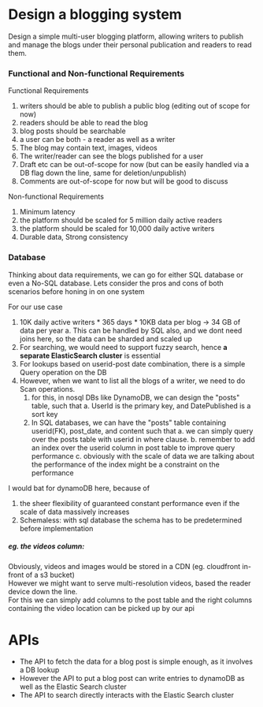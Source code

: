# Design a blogging system 

Design a simple multi-user blogging platform, allowing writers to publish and manage the blogs under their personal publication and readers to read them.

### Functional and Non-functional Requirements

Functional Requirements
1. writers should be able to publish a public blog (editing out of scope for now)
2. readers should be able to read the blog
3. blog posts should be searchable
4. a user can be both - a reader as well as a writer
5. The blog may contain text, images, videos
6. The writer/reader can see the blogs published for a user
7. Draft etc can be out-of-scope for now (but can be easily handled via a DB flag down the line, same for deletion/unpublish)
8. Comments are out-of-scope for now but will be good to discuss

Non-functional Requirements
1. Minimum latency
2. the platform should be scaled for 5 million daily active readers
3. the platform should be scaled for 10,000 daily active writers
4. Durable data, Strong consistency

### Database

Thinking about data requirements, we can go for either SQL database or even a No-SQL database.
Lets consider the pros and cons of both scenarios before honing in on one system

For our use case 
1. 10K daily active writers * 365 days * 10KB data per blog -> 34 GB of data per year
    a. This can be handled by SQL also, and we dont need joins here, so the data can be sharded and scaled up
2. For searching, we would need to support fuzzy search, hence **a separate ElasticSearch cluster** is essential
3. For lookups based on userid-post date combination, there is a simple Query operation on the DB
4. However, when we want to list all the blogs of a writer, we need to do Scan operations.
   1. for this, in nosql DBs like DynamoDB, we can design the "posts" table, such that
      a. UserId is the primary key, and DatePublished is a sort key
   2. In SQL databases, we can have the "posts" table containing userid(FK), post_date, and content such that
      a. we can simply query over the posts table with userid in where clause.
      b. remember to add an index over the userid column in post table to improve query performance
      c. obviously with the scale of data we are talking about the performance of the index might be a constraint on the performance

I would bat for dynamoDB here, because of  
1. the sheer flexibility of guaranteed constant performance even if the scale of data massively increases
2. Schemaless: with sql database the schema has to be predetermined before implementation

##### eg. the videos column:  
Obviously,  videos and images would be stored in a CDN (eg. cloudfront in-front of a s3 bucket)    
However we might want to serve multi-resolution videos, based the reader device down the line.  
For this we can simply add columns to the post table and the right columns containing the video location can be picked up by our api


# APIs

* The API to fetch the data for a blog post is simple enough, as it involves a DB lookup
* However the API to put a blog post can write entries to dynamoDB as well as the Elastic Search cluster
* The API to search directly interacts with the Elastic Search cluster
